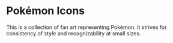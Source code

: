 # Pokémon Icons

This is a collection of fan art representing Pokémon. It strives for consistency of style and recognizability at small sizes.
